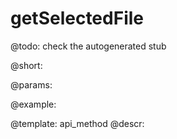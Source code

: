 getSelectedFile
=============


@todo:
	check the autogenerated stub

@short:
	

@params:





@example:

@template:	api_method
@descr:

